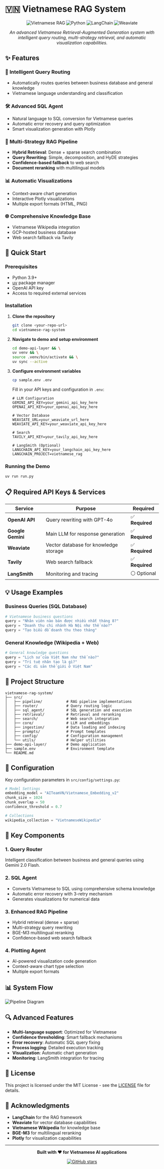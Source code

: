 # 🇻🇳 Vietnamese RAG System

<div align="center">

![Vietnamese RAG](https://img.shields.io/badge/Vietnamese-RAG%20System-blue?style=for-the-badge)
![Python](https://img.shields.io/badge/Python-3.9+-green?style=for-the-badge&logo=python)
![LangChain](https://img.shields.io/badge/LangChain-🦜-orange?style=for-the-badge)
![Weaviate](https://img.shields.io/badge/Weaviate-Vector%20DB-purple?style=for-the-badge)

_An advanced Vietnamese Retrieval-Augmented Generation system with intelligent query routing, multi-strategy retrieval, and automatic visualization capabilities._

</div>

## ✨ Features

### 🎯 **Intelligent Query Routing**

- Automatically routes queries between business database and general knowledge
- Vietnamese language understanding and classification

### 🛠️ **Advanced SQL Agent**

- Natural language to SQL conversion for Vietnamese queries
- Automatic error recovery and query optimization
- Smart visualization generation with Plotly

### 🧠 **Multi-Strategy RAG Pipeline**

- **Hybrid Retrieval**: Dense + sparse search combination
- **Query Rewriting**: Simple, decomposition, and HyDE strategies
- **Confidence-based fallback** to web search
- **Document reranking** with multilingual models

### 📊 **Automatic Visualizations**

- Context-aware chart generation
- Interactive Plotly visualizations
- Multiple export formats (HTML, PNG)

### 🌐 **Comprehensive Knowledge Base**

- Vietnamese Wikipedia integration
- GCP-hosted business database
- Web search fallback via Tavily

## 🚀 Quick Start

### Prerequisites

- Python 3.9+
- [uv](https://docs.astral.sh/uv/) package manager
- OpenAI API key
- Access to required external services

### Installation

1. **Clone the repository**

   ```bash
   git clone <your-repo-url>
   cd vietnamese-rag-system
   ```

2. **Navigate to demo and setup environment**

   ```bash
   cd demo-api-layer && \
   uv venv && \
   source .venv/bin/activate && \
   uv sync --active
   ```

3. **Configure environment variables**

   ```bash
   cp sample.env .env
   ```

   Fill in your API keys and configuration in `.env`:

   ```env
   # LLM Configuration
   GEMINI_API_KEY=your_gemini_api_key_here
   OPENAI_API_KEY=your_openai_api_key_here

   # Vector Database
   WEAVIATE_URL=your_weaviate_url_here
   WEAVIATE_API_KEY=your_weaviate_api_key_here

   # Search
   TAVILY_API_KEY=your_tavily_api_key_here

   # LangSmith (Optional)
   LANGCHAIN_API_KEY=your_langchain_api_key_here
   LANGCHAIN_PROJECT=vietnamese_rag
   ```

### Running the Demo

```bash
uv run run.py
```

## 📋 Required API Keys & Services

| Service           | Purpose                               | Required        |
| ----------------- | ------------------------------------- | --------------- |
| **OpenAI API**    | Query rewriting with GPT-4o           | ✅ **Required** |
| **Google Gemini** | Main LLM for response generation      | ✅ **Required** |
| **Weaviate**      | Vector database for knowledge storage | ✅ **Required** |
| **Tavily**        | Web search fallback                   | ✅ **Required** |
| **LangSmith**     | Monitoring and tracing                | ⚪ Optional     |

## 💡 Usage Examples

### Business Queries (SQL Database)

```python
# Vietnamese business questions
query = "Nhân viên nào bán được nhiều nhất tháng 8?"
query = "Doanh thu chi nhánh Hà Nội như thế nào?"
query = "Tạo biểu đồ doanh thu theo tháng"
```

### General Knowledge (Wikipedia + Web)

```python
# General knowledge questions
query = "Lịch sử của Việt Nam như thế nào?"
query = "Trí tuệ nhân tạo là gì?"
query = "Các di sản thế giới ở Việt Nam"
```

## 📁 Project Structure

```
vietnamese-rag-system/
├── src/
│   ├── pipeline/           # RAG pipeline implementations
│   ├── router/             # Query routing logic
│   ├── sql_agent/          # SQL generation and execution
│   ├── retrieval/          # Retrieval and reranking
│   ├── search/             # Web search integration
│   ├── core/               # LLM and embeddings
│   ├── ingestion/          # Data loading and indexing
│   ├── prompts/            # Prompt templates
│   ├── config/             # Configuration management
│   └── utils/              # Helper utilities
├── demo-api-layer/         # Demo application
├── sample.env              # Environment template
└── README.md
```

## 🔧 Configuration

Key configuration parameters in `src/config/settings.py`:

```python
# Model Settings
embedding_model = "AITeamVN/Vietnamese_Embedding_v2"
chunk_size = 1024
chunk_overlap = 50
confidence_threshold = 0.7

# Collections
wikipedia_collection = "VietnameseWikipedia"
```

## 🌟 Key Components

### 1. **Query Router**

Intelligent classification between business and general queries using Gemini 2.0 Flash.

### 2. **SQL Agent**

- Converts Vietnamese to SQL using comprehensive schema knowledge
- Automatic error recovery with 3-retry mechanism
- Generates visualizations for numerical data

### 3. **Enhanced RAG Pipeline**

- Hybrid retrieval (dense + sparse)
- Multi-strategy query rewriting
- BGE-M3 multilingual reranking
- Confidence-based web search fallback

### 4. **Plotting Agent**

- AI-powered visualization code generation
- Context-aware chart type selection
- Multiple export formats

## 📊 System Flow

<img src="pipeline.png" alt="Pipeline Diagram" />

## 🔍 Advanced Features

- **Multi-language support**: Optimized for Vietnamese
- **Confidence thresholding**: Smart fallback mechanisms
- **Error recovery**: Automatic SQL query fixing
- **Process logging**: Detailed execution tracking
- **Visualization**: Automatic chart generation
- **Monitoring**: LangSmith integration for tracing

## 📝 License

This project is licensed under the MIT License - see the [LICENSE](LICENSE) file for details.

## 🙏 Acknowledgments

- **LangChain** for the RAG framework
- **Weaviate** for vector database capabilities
- **Vietnamese Wikipedia** for knowledge base
- **BGE-M3** for multilingual reranking
- **Plotly** for visualization capabilities

---

<div align="center">

**Built with ❤️ for Vietnamese AI applications**

[![GitHub stars](https://img.shields.io/github/stars/yourusername/vietnamese-rag-system?style=social)](https://github.com/yourusername/vietnamese-rag-system)

</div>
